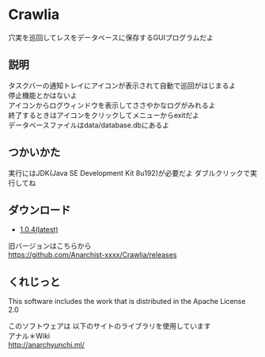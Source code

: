 # Crawlia
穴実を巡回してレスをデータベースに保存するGUIプログラムだよ 

## 説明
タスクバーの通知トレイにアイコンが表示されて自動で巡回がはじまるよ  
停止機能とかはないよ  
アイコンからログウィンドウを表示してささやかなログがみれるよ  
終了するときはアイコンをクリックしてメニューからexitだよ  
データベースファイルはdata/database.dbにあるよ  

## つかいかた
実行にはJDK(Java SE Development Kit 8u192)が必要だよ
ダブルクリックで実行してね

## ダウンロード
- [1.0.4(latest)](https://github.com/Anarchist-xxxx/Crawlia/releases/download/1.0.4/Crawlia-1.0.4.jar)

旧バージョンはこちらから  
https://github.com/Anarchist-xxxx/Crawlia/releases

## くれじっと
This software includes the work that is distributed in the Apache License 2.0

このソフトウェアは  以下のサイトのライブラリを使用しています  
アナル＊Wiki  
http://anarchyunchi.ml/  

